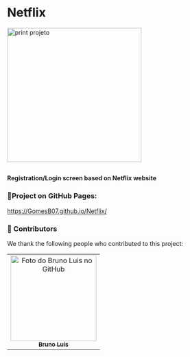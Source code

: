 
# Netflix

<img width="313" alt="print projeto" src="https://user-images.githubusercontent.com/93354781/166126455-202df367-e6c3-44f7-88f4-4377ea7dd581.png">

##

<strong>Registration/Login screen based on Netflix website</strong>

### 📄Project on GitHub Pages:

https://GomesB07.github.io/Netflix/

### 🤝 Contributors
We thank the following people who contributed to this project:

<table>
  <tr>
    <td align="center">
      <a href="#">
        <img src="https://user-images.githubusercontent.com/93354781/139967887-3c73c17c-d82b-4b46-ac35-40669f06e941.gif" width="200px;" alt="Foto do Bruno Luis no GitHub"/><br>
        <sub>
          <b>Bruno Luis</b>
        </sub>
      </a>
    </td>
  </tr>
</table>

